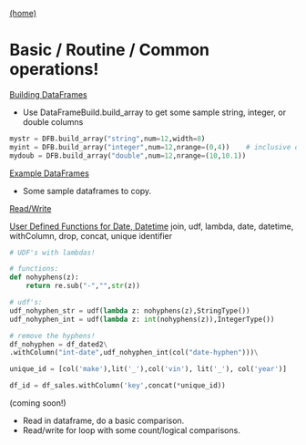 [(home)](https://dmerz75.github.io/spark2_dfanalysis)

# Basic / Routine / Common operations!

<!-- - [Standard PySpark Configuration](Standard_Configs.html)
- [Initial Configuration for Jupyter notebook for PySpark](Initial_Configuration.md) -->
<!-- - [Building DataFrames](Building_DataFrames1.html) -->

[Building DataFrames](Building_DataFrames1.md)
  - Use DataFrameBuild.build_array to get some sample string, integer, or double columns
```python
mystr = DFB.build_array("string",num=12,width=8)
myint = DFB.build_array("integer",num=12,nrange=(0,4))    # inclusive on range
mydoub = DFB.build_array("double",num=12,nrange=(10,10.1))
```

[Example DataFrames](Example_Dataframes.md)
  - Some sample dataframes to copy.

[Read/Write](Read_Write_Partition.md)

[User Defined Functions for Date, Datetime](udf_date_time.md) join, udf, lambda, date, datetime, withColumn, drop, concat, unique identifier
```python
# UDF's with lambdas!

# functions:
def nohyphens(z):
    return re.sub("-","",str(z))

# udf's:
udf_nohyphen_str = udf(lambda z: nohyphens(z),StringType())
udf_nohyphen_int = udf(lambda z: int(nohyphens(z)),IntegerType())

# remove the hyphens!
df_nohyphen = df_dated2\
.withColumn("int-date",udf_nohyphen_int(col("date-hyphen")))\
```

```python
unique_id = [col('make'),lit('_'),col('vin'), lit('_'), col('year')]

df_id = df_sales.withColumn('key',concat(*unique_id))
```

(coming soon!)

  - Read in dataframe, do a basic comparison.
  - Read/write for loop with some count/logical comparisons.
